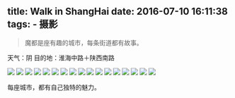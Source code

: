 title: Walk in ShangHai
date: 2016-07-10 16:11:38
tags:
	- 摄影
---
 
> 魔都是座有趣的城市，每条街道都有故事。

<!-- more -->

天气：阴
目的地：淮海中路＋陕西南路

<img src="http://wingjay.com/img/walk_in_sh/1.JPG">


<img src="http://wingjay.com/img/walk_in_sh/2.JPG">
<img src="http://wingjay.com/img/walk_in_sh/3.JPG">
<img src="http://wingjay.com/img/walk_in_sh/4.JPG">
<img src="http://wingjay.com/img/walk_in_sh/5.JPG">
<img src="http://wingjay.com/img/walk_in_sh/6.JPG">
<img src="http://wingjay.com/img/walk_in_sh/7.JPG">
<img src="http://wingjay.com/img/walk_in_sh/8.JPG">
<img src="http://wingjay.com/img/walk_in_sh/10.JPG">
<img src="http://wingjay.com/img/walk_in_sh/11.JPG">
<img src="http://wingjay.com/img/walk_in_sh/12.JPG">
<img src="http://wingjay.com/img/walk_in_sh/13.JPG">
<img src="http://wingjay.com/img/walk_in_sh/14.JPG">
<img src="http://wingjay.com/img/walk_in_sh/15.JPG">
<img src="http://wingjay.com/img/walk_in_sh/16.JPG">
<img src="http://wingjay.com/img/walk_in_sh/17.JPG">
<img src="http://wingjay.com/img/walk_in_sh/18.JPG">

每座城市，都有自己独特的魅力。
